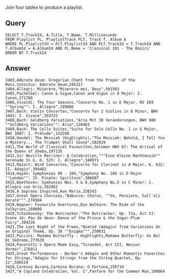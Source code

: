 Join four tables to produce a playlist.

## Query

    SELECT T.TrackId, A.Title, T.Name, T.Milliseconds
    FROM Playlist PL, PlaylistTrack PLT, Track T, Album A
    WHERE PL.PlaylistId = PLT.PlaylistId AND PLT.TrackId = T.TrackId AND T.AlbumId = A.AlbumId AND PL.Name = 'Classical 101 - The Basics'
    ORDER BY T.TrackId

## Answer

    3403,Adorate Deum: Gregorian Chant from the Proper of the Mass,Intoitus: Adorate Deum,245317
    3404,Allegri: Miserere,"Miserere mei, Deus",501503
    3405,Pachelbel: Canon & Gigue,Canon and Gigue in D Major: I. Canon,271788
    3406,Vivaldi: The Four Seasons,"Concerto No. 1 in E Major, RV 269 ""Spring"": I. Allegro",199086
    3407,Bach: Violin Concertos,"Concerto for 2 Violins in D Minor, BWV 1043: I. Vivace",193722
    3408,Bach: Goldberg Variations,"Aria Mit 30 Veränderungen, BWV 988 ""Goldberg Variations"": Aria",120463
    3409,Bach: The Cello Suites,"Suite for Solo Cello No. 1 in G Major, BWV 1007: I. Prélude",143288
    3410,Handel: The Messiah (Highlights),"The Messiah: Behold, I Tell You a Mystery... The Trumpet Shall Sound",582029
    3411,The World of Classical Favourites,Solomon HWV 67: The Arrival of the Queen of Sheba,197135
    3412,Sir Neville Marriner: A Celebration,"""Eine Kleine Nachtmusik"" Serenade In G, K. 525: I. Allegro",348971
    3413,Mozart: Wind Concertos,"Concerto for Clarinet in A Major, K. 622: II. Adagio",394482
    3414,Haydn: Symphonies 99 - 104,"Symphony No. 104 in D Major ""London"": IV. Finale: Spiritoso",306687
    3415,Beethoven: Symhonies Nos. 5 & 6,Symphony No.5 in C Minor: I. Allegro con brio,392462
    3416,A Soprano Inspired,Ave Maria,338243
    3417,Great Opera Choruses,"Nabucco: Chorus, ""Va, Pensiero, Sull'ali Dorate""",274504
    3418,Wagner: Favourite Overtures,Die Walküre: The Ride of the Valkyries,189008
    3420,Tchaikovsky: The Nutcracker,"The Nutcracker, Op. 71a, Act II: Scene 14: Pas de deux: Dance of the Prince & the Sugar-Plum Fairy",304226
    3421,The Last Night of the Proms,"Nimrod (Adagio) from Variations On an Original Theme, Op. 36 ""Enigma""",250031
    3422,Puccini: Madama Butterfly - Highlights,Madama Butterfly: Un Bel Dì Vedremo,277639
    3424,Pavarotti's Opera Made Easy,"Turandot, Act III, Nessun dorma!",176911
    3425,Great Performances - Barber's Adagio and Other Romantic Favorites for Strings,"Adagio for Strings from the String Quartet, Op. 11",596519
    3426,Carmina Burana,Carmina Burana: O Fortuna,156710
    3427,"A Copland Celebration, Vol. I",Fanfare for the Common Man,198064
